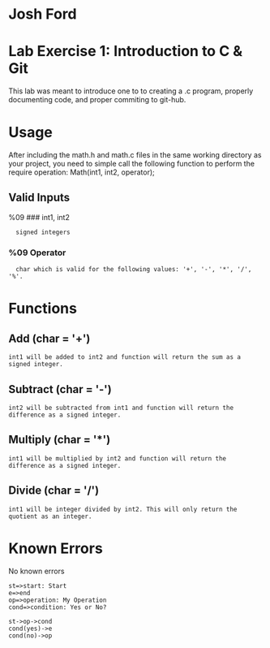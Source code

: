 # Josh Ford
#
# Lab Exercise 1: Introduction to C & Git
This lab was meant to introduce one to to creating a .c program, properly documenting code,
and proper commiting to git-hub.

#  Usage

After including the math.h and math.c files in the same working directory as your project, you need to simple call the following function to perform the require operation: Math(int1, int2, operator);

  ## Valid Inputs

  %09 ### int1, int2

      signed integers

  ### %09 Operator

      char which is valid for the following values: '+', '-', '*', '/', '%'.

# Functions

  ## Add (char = '+')

    int1 will be added to int2 and function will return the sum as a signed integer.

  ## Subtract (char = '-')

    int2 will be subtracted from int1 and function will return the difference as a signed integer.

  ## Multiply (char = '*')

    int1 will be multiplied by int2 and function will return the difference as a signed integer.

  ## Divide (char = '/')

    int1 will be integer divided by int2. This will only return the quotient as an integer.

# Known Errors
  No known errors
  ```flow
st=>start: Start
e=>end
op=>operation: My Operation
cond=>condition: Yes or No?

st->op->cond
cond(yes)->e
cond(no)->op
```
